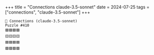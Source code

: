 +++
title = "Connections claude-3.5-sonnet"
date = 2024-07-25
tags = ["connections", "claude-3.5-sonnet"]
+++

```text
🤖 Connections (claude-3.5-sonnet) 
Puzzle #410
🟩🟩🟩🟩
🟨🟨🟨🟨
🟦🟦🟦🟦
🟪🟪🟪🟪
```
